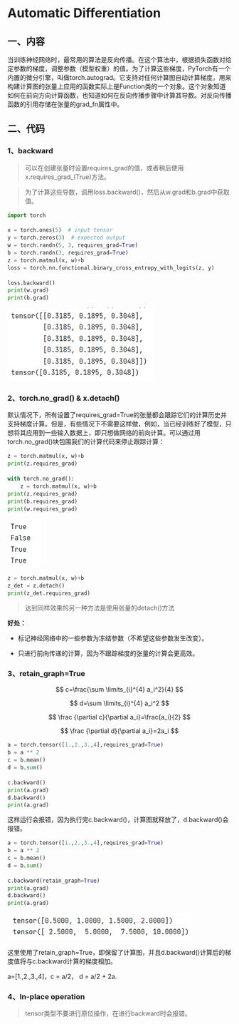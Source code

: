 # Automatic Differentiation

## 一、内容

当训练神经网络时，最常用的算法是反向传播。在这个算法中，根据损失函数对给定参数的梯度，调整参数（模型权重）的值。为了计算这些梯度，PyTorch有一个内置的微分引擎，叫做torch.autograd。它支持对任何计算图自动计算梯度。用来构建计算图的张量上应用的函数实际上是Function类的一个对象。这个对象知道如何在前向方向计算函数，也知道如何在反向传播步骤中计算其导数。对反向传播函数的引用存储在张量的grad_fn属性中。

## 二、代码

### **1、backward**

> 可以在创建张量时设置requires_grad的值，或者稍后使用x.requires_grad_(True)方法。

> 为了计算这些导数，调用loss.backward()，然后从w.grad和b.grad中获取值。

```py
import torch

x = torch.ones(5)  # input tensor
y = torch.zeros(3)  # expected output
w = torch.randn(5, 3, requires_grad=True)
b = torch.randn(3, requires_grad=True)
z = torch.matmul(x, w)+b
loss = torch.nn.functional.binary_cross_entropy_with_logits(z, y)

loss.backward()
print(w.grad)
print(b.grad)
```

![image-20230909093013571](https://raw.githubusercontent.com/HX-1234/NoteImage/main/202309090930660.png)

### **2、torch.no_grad() & x.detach()**

默认情况下，所有设置了requires_grad=True的张量都会跟踪它们的计算历史并支持梯度计算。但是，有些情况下不需要这样做，例如，当已经训练好了模型，只想将其应用到一些输入数据上，即只想做网络的前向计算。可以通过用torch.no_grad()块包围我们的计算代码来停止跟踪计算：

```py
z = torch.matmul(x, w)+b
print(z.requires_grad)

with torch.no_grad():
    z = torch.matmul(x, w)+b
print(z.requires_grad)
print(b.requires_grad)
print(w.requires_grad)
```

![image-20230909172330517](https://raw.githubusercontent.com/HX-1234/NoteImage/main/202309091723567.png)

```py
z = torch.matmul(x, w)+b
z_det = z.detach()
print(z_det.requires_grad)
```

> 达到同样效果的另一种方法是使用张量的detach()方法

**好处：**

- 标记神经网络中的一些参数为冻结参数（不希望这些参数发生改变）。

- 只进行前向传递的计算，因为不跟踪梯度的张量的计算会更高效。

### **3、retain_graph=True**

$$
c=\frac{\sum \limits_{i}^{4}  a_i^2}{4}
$$

$$
d=\sum \limits_{i}^{4}  a_i^2
$$

$$
\frac {\partial c}{\partial a_i}=\frac{a_i}{2}
$$

$$
\frac {\partial d}{\partial a_i}=2a_i
$$

```py
a = torch.tensor([1.,2.,3.,4],requires_grad=True)
b = a ** 2
c = b.mean()
d = b.sum()

c.backward()
print(a.grad)
d.backward()
print(a.grad)
```

这样运行会报错，因为执行完c.backward()，计算图就释放了，d.backward()会报错。

```py
a = torch.tensor([1.,2.,3.,4],requires_grad=True)
b = a ** 2
c = b.mean()
d = b.sum()

c.backward(retain_graph=True)
print(a.grad)
d.backward()
print(a.grad)
```

![image-20230909180055850](https://raw.githubusercontent.com/HX-1234/NoteImage/main/202309091800885.png)

这里使用了retain_graph=True，即保留了计算图，并且d.backward()计算后的梯度值将与c.backward计算的梯度相加。

a=[1.,2.,3.,4]，c = a/2， d = a/2 + 2a.

### **4、In-place operation**

> tensor类型不要进行原位操作，在进行backward时会报错。